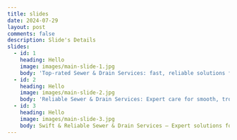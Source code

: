 ```yaml
---
title: slides
date: 2024-07-29
layout: post
comments: false
description: Slide's Details
slides:
  - id: 1
    heading: Hello
    image: images/main-slide-1.jpg
    body: 'Top-rated Sewer & Drain Services: fast, reliable solutions for a worry-free home!'
  - id: 2
    heading: Hello
    image: images/main-slide-2.jpg
    body: 'Reliable Sewer & Drain Services: Expert care for smooth, trouble-free plumbing!'
  - id: 3
    heading: Hello
    image: images/main-slide-3.jpg
    body: Swift & Reliable Sewer & Drain Services — Expert solutions for hassle-free plumbing!
---
```

